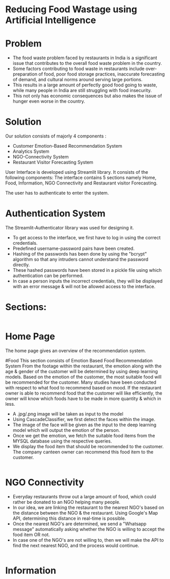 # Reducing Food Wastage using Artificial Intelligence

# Problem
* The food waste problem faced by restaurants in India is a significant issue that contributes to the overall food waste problem in the country. 
* Some factors contributing to food waste in restaurants include over-preparation of food, poor food storage practices, inaccurate forecasting of demand, and cultural norms around serving large portions. 
* This results in a large amount of perfectly good food going to waste, while many people in India are still struggling with food insecurity. 
* This not only has economic consequences but also makes the issue of hunger even worse in the country.

# Solution
Our solution consists of majorly 4 components : 
* Customer Emotion-Based Recommendation System
* Analytics System 
* NGO-Connectivity System
* Restaurant Visitor Forecasting System

User Interface is developed using Streamlit library.
It consists of the following components:
The interface contains 5 sections namely Home, Food, Information, NGO Connectivity and Restaurant visitor Forecasting.

The user has to authenticate to enter the system.
# Authentication System 
The Streamlit-Authenticator library was used for designing it.
* To get access to the interface, we first have to log in using the correct credentials.
* Predefined username-password pairs have been created.
* Hashing of the passwords has been done by using the "bcrypt" algorithm so that any intruders cannot understand the password directly.
* These hashed passwords have been stored in a pickle file using which authentication can be performed.
* In case a person inputs the incorrect credentials, they will be displayed with an error message & will not be allowed access to the interface.


# Sections:
<img>

# Home Page
The home page gives an overview of the recommendation system.
<img>

#Food
This section consists of Emotion Based Food Recommendation System
From the footage within the restaurant, the emotion along with the age & gender of the customer will be determined by using deep learning models. 
Based on the emotion of the customer, the most suitable food will be recommended for the customer. Many studies have been conducted with respect to what food to recommend based on mood.
If the restaurant owner is able to recommend food that the customer will like efficiently, the owner will know which foods have to be made in more quantity & which in less.
* A .jpg/.png image will be taken as input to the model
* Using CascadeClassifier, we first detect the faces within the image.
* The image of the face will be given as the input to the deep learning model which will output the emotion of the person.
* Once we get the emotion, we fetch the suitable food items from the MYSQL database using the respective queries.
* We display the food item that should be recommended to the customer. The company canteen owner can recommend this food item to the customer.

<img>

# NGO Connectivity
* Everyday restaurants throw out a large amount of food, which could rather be donated to an NGO helping many people. 
* In our idea, we are linking the restaurant to the nearest NGO's based on the distance between the NGO & the restaurant. Using Google's Map API, determining this distance in real-time is possible.
* Once the nearest NGO's are determined, we send a "Whatsapp message" automatically asking whether the NGO is willing to accept the food item OR not.
* In case one of the NGO's are not willing to, then we will make the API to find the next nearest NGO, and the process would continue. 

<img>

# Information








